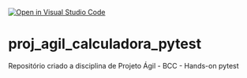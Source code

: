 [![Open in Visual Studio Code](https://classroom.github.com/assets/open-in-vscode-c66648af7eb3fe8bc4f294546bfd86ef473780cde1dea487d3c4ff354943c9ae.svg)](https://classroom.github.com/online_ide?assignment_repo_id=8277897&assignment_repo_type=AssignmentRepo)
# proj_agil_calculadora_pytest
Repositório criado a disciplina de Projeto Ágil - BCC - Hands-on pytest
